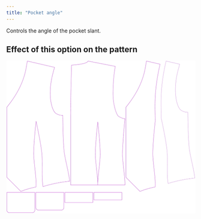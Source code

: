 ```yaml
---
title: "Pocket angle"
---
```


Controls the angle of the pocket slant.

## Effect of this option on the pattern

![This image shows the effect of this option by superimposing several variants that have a different value for this option](wahid_pocketangle_sample.svg "Effect of this option on the pattern")

